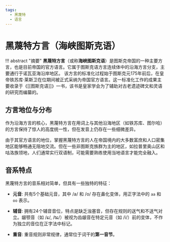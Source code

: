 ```yaml
---
tags:
  - 黑蔑特
  - 语言
---
```

# 黑蔑特方言（海峡图斯克语）


!!! abstract "摘要"
	**黑蔑特方言**（或称**海峡图斯克语**）是图斯克帝国的一种主要方言，也是目前帝国的官方语言。它属于图斯克语方言连续体中的沿海方言分支，主要通行于诺瓦亚海沿岸地区。
	该方言的标准化过程始于图斯克元175年前后，在皇帝铁苏库·莱斯卫在位期间被正式采纳为帝国官方语言。这一标准化工作的成果主要收录于《[[图斯克语]]》一书，该书是皇家学会为了辅助对古老遗迹碑文和灵语的研究而编纂的。

## 方言地位与分布

作为沿海方言的核心，黑蔑特方言在用词上与其他沿海地区（如铁苏库、图尔哈）的方言保持了惊人的高度统一性，但在发音上仍存在一些细微差异。

由于其官方语言的地位，掌握黑蔑特方言的人在帝国境内的大多数富庶和人口密集地区能够畅通无阻地交流。但在一些非图斯克族群为主的地区，如拉普里奥山区和咕洛族领地，人们通常实行双语制，可能需要熟练使用当地语言才能完全融入。

## 音系特点

黑蔑特方言的音系相对简单，但具有一些独特的特征：

- **元音**: 共有5个基础元音，其中 /a/ 和 /o/ 存在鼻化变体，用正字法中的 `aa` 和 `oo` 表示。
    
- **辅音**: 拥有24个辅音音位，特点是缺乏浊塞音，但存在规则的送气和不送气对立。龈颚音（如 /ɕ/, /tɕ/）被视为齿龈音在特定元音（如 /i/）前的变体，不作为独立的音位在正字法中标记。
    
- **重音**: 重音规则非常规律，通常位于词干的**第一音节**。

